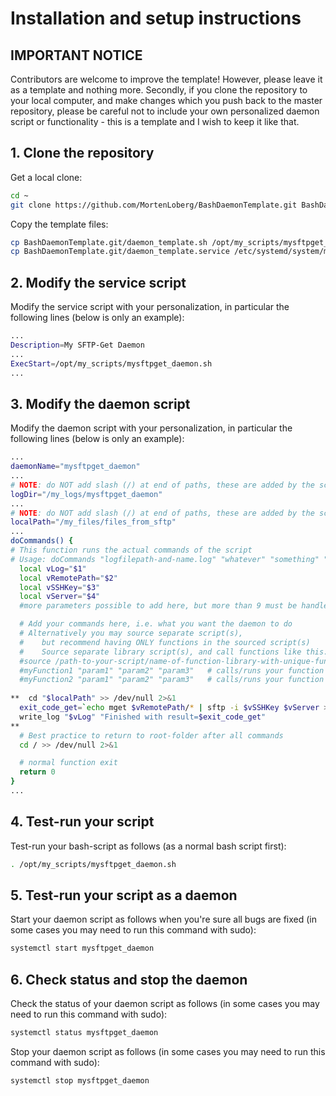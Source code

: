 # Installation and setup instructions

## IMPORTANT NOTICE

Contributors are welcome to improve the template! However, please leave it as a template and nothing more. Secondly, if you clone the repository to your local computer, and make changes which you push back to the master repository, please be careful not to include your own personalized daemon script or functionality - this is a template and I wish to keep it like that.

## 1. Clone the repository

Get a local clone:
```bash
cd ~
git clone https://github.com/MortenLoberg/BashDaemonTemplate.git BashDaemonTemplate.git         # clone this repository
```
Copy the template files:
```bash
cp BashDaemonTemplate.git/daemon_template.sh /opt/my_scripts/mysftpget_daemon.sh                # copy the main script template, for personalization 
cp BashDaemonTemplate.git/daemon_template.service /etc/systemd/system/mysftpget_daemon.service  # copy the service script template, for personalization 
```

## 2. Modify the service script

Modify the service script with your personalization, in particular the following lines (below is only an example):
```bash
...
Description=My SFTP-Get Daemon
...
ExecStart=/opt/my_scripts/mysftpget_daemon.sh
...
```

## 3. Modify the daemon script

Modify the daemon script with your personalization, in particular the following lines (below is only an example):
```bash
...
daemonName="mysftpget_daemon"
...
# NOTE: do NOT add slash (/) at end of paths, these are added by the script
logDir="/my_logs/mysftpget_daemon"
...
# NOTE: do NOT add slash (/) at end of paths, these are added by the script
localPath="/my_files/files_from_sftp"
...
doCommands() {
# This function runs the actual commands of the script
# Usage: doCommands "logfilepath-and-name.log" "whatever" "something" "..."
  local vLog="$1"
  local vRemotePath="$2"
  local vSSHKey="$3"
  local vServer="$4"
  #more parameters possible to add here, but more than 9 must be handled specifically

  # Add your commands here, i.e. what you want the daemon to do
  # Alternatively you may source separate script(s), 
  #    but recommend having ONLY functions in the sourced script(s)
  #    Source separate library script(s), and call functions like this:
  #source /path-to-your-script/name-of-function-library-with-unique-function-names.sh
  #myFunction1 "param1" "param2" "param3"   # calls/runs your function number one
  #myFunction2 "param1" "param2" "param3"   # calls/runs your function number two
  
**  cd "$localPath" >> /dev/null 2>&1
  exit_code_get=`echo mget $vRemotePath/* | sftp -i $vSSHKey $vServer >> /dev/null 2>&1 && echo 0 || echo 1`
  write_log "$vLog" "Finished with result=$exit_code_get"
**  
  # Best practice to return to root-folder after all commands
  cd / >> /dev/null 2>&1

  # normal function exit
  return 0
}
...
```

## 4. Test-run your script

Test-run your bash-script as follows (as a normal bash script first):
```bash
. /opt/my_scripts/mysftpget_daemon.sh
```

## 5. Test-run your script as a daemon

Start your daemon script as follows when you're sure all bugs are fixed (in some cases you may need to run this command with sudo):
```bash
systemctl start mysftpget_daemon
```

## 6. Check status and stop the daemon

Check the status of your daemon script as follows (in some cases you may need to run this command with sudo):
```bash
systemctl status mysftpget_daemon
```
Stop your daemon script as follows (in some cases you may need to run this command with sudo):
```bash
systemctl stop mysftpget_daemon
```
